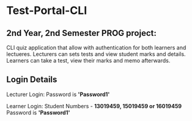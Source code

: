 # Test-Portal-CLI

## 2nd Year, 2nd Semester PROG project: 

CLI quiz application that allow with authentication for both learners and lectueres.
Lecturers can sets tests and view student marks and details.
Learners can take a test, view their marks and memo afterwards.

## Login Details
Lecturer Login: 
Password is **'Password1'**

Learner Login: 
Student Numbers - **13019459, 15019459 or 16019459**
Password is **'Password1'**

